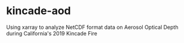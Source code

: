 # kincade-aod
Using xarray to analyze NetCDF format data on Aerosol Optical Depth during California's 2019 Kincade Fire
